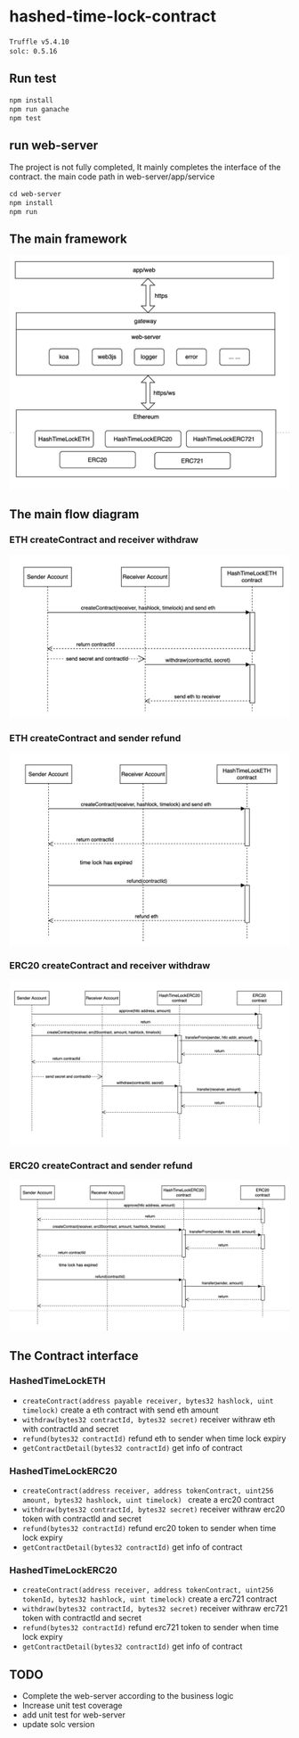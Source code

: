 # hashed-time-lock-contract

`Truffle v5.4.10`  
`solc: 0.5.16`

## Run test
```
npm install
npm run ganache
npm test
```
## run web-server 
The project is not fully completed, It mainly completes the interface of the contract. the main code path in web-server/app/service

```
cd web-server
npm install
npm run
```

## The main framework 
![](docs/web-server-contract.jpeg)

## The main flow diagram
### ETH createContract and receiver withdraw
![](docs/htlc-eth.jpeg)

### ETH createContract and sender refund
![](docs/htlc-eth-refund.jpeg)

### ERC20 createContract and receiver withdraw
![](docs/htlc-erc20.jpeg)

### ERC20 createContract and sender refund
![](docs/htlc-erc20-refund.jpeg)


## The Contract interface
### HashedTimeLockETH
* `createContract(address payable receiver, bytes32 hashlock, uint timelock)` create a eth contract with send eth amount
*  `withdraw(bytes32 contractId, bytes32 secret)` receiver withraw eth with contractId and secret
*  `refund(bytes32 contractId)` refund eth to sender when time lock expiry
*  `getContractDetail(bytes32 contractId)` get info of contract 

### HashedTimeLockERC20
* `createContract(address receiver, address tokenContract, uint256 amount, bytes32 hashlock, uint timelock) ` create a erc20 contract
*  `withdraw(bytes32 contractId, bytes32 secret)` receiver withraw erc20 token with contractId and secret
*  `refund(bytes32 contractId)` refund erc20 token to sender when time lock expiry
*  `getContractDetail(bytes32 contractId)` get info of contract 

### HashedTimeLockERC20
* `createContract(address receiver, address tokenContract, uint256 tokenId, bytes32 hashlock, uint timelock)` create a erc721 contract
*  `withdraw(bytes32 contractId, bytes32 secret)` receiver withraw erc721 token with contractId and secret
*  `refund(bytes32 contractId)` refund erc721 token to sender when time lock expiry
*  `getContractDetail(bytes32 contractId)` get info of contract 

## TODO
* Complete the web-server according to the business logic
* Increase unit test coverage
* add unit test for web-server
* update solc version
   